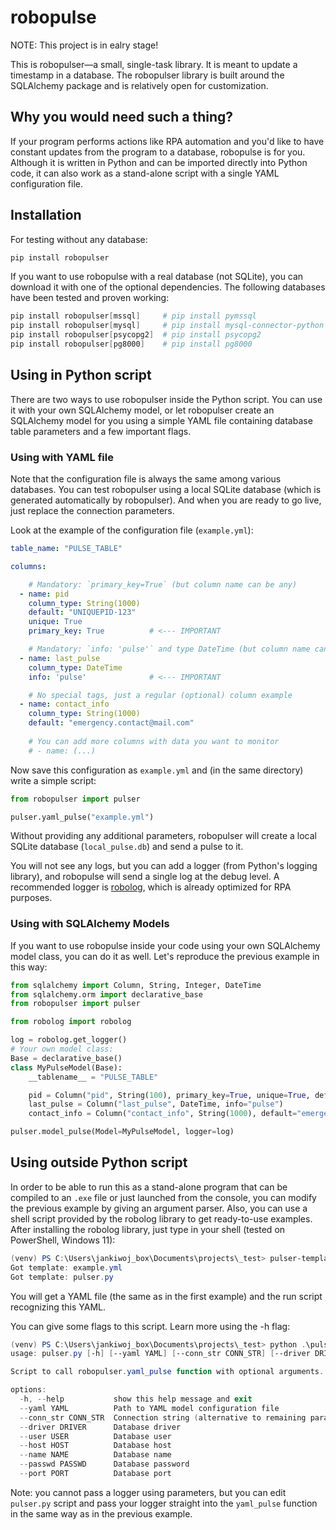 # robopulse

NOTE: This project is in ealry stage!

This is robopulser—a small, single-task library. It is meant to update a timestamp in a database. The robopulser library is built around the SQLAlchemy package and is relatively open for customization.

## Why you would need such a thing?

If your program performs actions like RPA automation and you'd like to have constant updates from the program to a database, robopulse is for you. Although it is written in Python and can be imported directly into Python code, it can also work as a stand-alone script with a single YAML configuration file.

## Installation

For testing without any database:

```powershell
pip install robopulser
```

If you want to use robopulse with a real database (not SQLite), you can download it with one of the optional dependencies. The following databases have been tested and proven working:

```powershell
pip install robopulser[mssql]     # pip install pymssql
pip install robopulser[mysql]     # pip install mysql-connector-python
pip install robopulser[psycopg2]  # pip install psycopg2
pip install robopulser[pg8000]    # pip install pg8000
```

## Using in Python script

There are two ways to use robopulser inside the Python script. You can use it with your own SQLAlchemy model, or let robopulser create an SQLAlchemy model for you using a simple YAML file containing database table parameters and a few important flags.

### Using with YAML file

Note that the configuration file is always the same among various databases. You can test robopulser using a local SQLite database (which is generated automatically by robopulser). And when you are ready to go live, just replace the connection parameters.

Look at the example of the configuration file (`example.yml`):

```yaml
table_name: "PULSE_TABLE"

columns:

    # Mandatory: `primary_key=True` (but column name can be any)
  - name: pid
    column_type: String(1000)
    default: "UNIQUEPID-123"
    unique: True
    primary_key: True          # <--- IMPORTANT

    # Mandatory: `info: 'pulse'` and type DateTime (but column name can be any)
  - name: last_pulse
    column_type: DateTime
    info: 'pulse'              # <--- IMPORTANT

    # No special tags, just a regular (optional) column example 
  - name: contact_info         
    column_type: String(1000)
    default: "emergency.contact@mail.com"
    
    # You can add more columns with data you want to monitor
    # - name: (...) 
```

Now save this configuration as `example.yml` and (in the same directory) write a simple script:

```python
from robopulser import pulser

pulser.yaml_pulse("example.yml")
```

Without providing any additional parameters, robopulser will create a local SQLite database (`local_pulse.db`) and send a pulse to it.

You will not see any logs, but you can add a logger (from Python's logging library), and robopulse will send a single log at the debug level. A recommended logger is [robolog](https://pypi.org/project/robolog/), which is already optimized for RPA purposes.

### Using with SQLAlchemy Models

If you want to use robopulse inside your code using your own SQLAlchemy model class, you can do it as well. Let's reproduce the previous example in this way:

```python
from sqlalchemy import Column, String, Integer, DateTime
from sqlalchemy.orm import declarative_base
from robopulser import pulser

from robolog import robolog

log = robolog.get_logger()
# Your own model class:
Base = declarative_base()
class MyPulseModel(Base):
    __tablename__ = "PULSE_TABLE"

    pid = Column("pid", String(100), primary_key=True, unique=True, default="UNIQUEPID-123")
    last_pulse = Column("last_pulse", DateTime, info="pulse")
    contact_info = Column("contact_info", String(1000), default="emergency.contact@mail.com")

pulser.model_pulse(Model=MyPulseModel, logger=log)
```

## Using outside Python script

In order to be able to run this as a stand-alone program that can be compiled to an `.exe` file or just launched from the console, you can modify the previous example by giving an argument parser. Also, you can use a shell script provided by the robolog library to get ready-to-use examples. After installing the robolog library, just type in your shell (tested on PowerShell, Windows 11):

```powershell
(venv) PS C:\Users\jankiwoj_box\Documents\projects\_test> pulser-template
Got template: example.yml
Got template: pulser.py
```

You will get a YAML file (the same as in the first example) and the run script recognizing this YAML.

You can give some flags to this script. Learn more using the -h flag:

```powershell
(venv) PS C:\Users\jankiwoj_box\Documents\projects\_test> python .\pulser.py -h
usage: pulser.py [-h] [--yaml YAML] [--conn_str CONN_STR] [--driver DRIVER] [--user USER] [--host HOST] [--name NAME] [--passwd PASSWD] [--port PORT]

Script to call robopulser.yaml_pulse function with optional arguments.

options:
  -h, --help           show this help message and exit
  --yaml YAML          Path to YAML model configuration file
  --conn_str CONN_STR  Connection string (alternative to remaining parameters.)
  --driver DRIVER      Database driver
  --user USER          Database user
  --host HOST          Database host
  --name NAME          Database name
  --passwd PASSWD      Database password
  --port PORT          Database port
```

Note: you cannot pass a logger using parameters, but you can edit `pulser.py` script and pass your logger straight into the `yaml_pulse` function in the same way as in the previous example.
